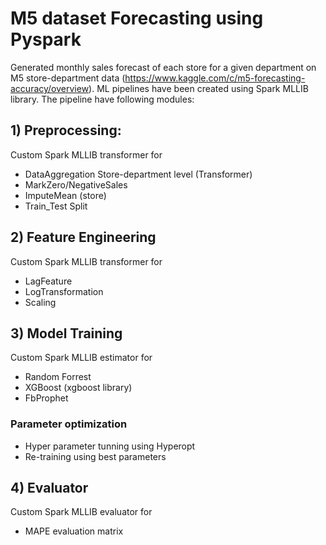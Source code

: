 # M5 dataset Forecasting using Pyspark

Generated monthly sales forecast of each store for a given department on M5 store-department data (https://www.kaggle.com/c/m5-forecasting-accuracy/overview). ML pipelines have been created using Spark MLLIB library. The pipeline have following modules: 

## 1) Preprocessing:
Custom Spark MLLIB transformer for
- DataAggregation Store-department level (Transformer) 
- MarkZero/NegativeSales
- ImputeMean (store) 
- Train_Test Split

## 2) Feature Engineering
Custom Spark MLLIB transformer for
- LagFeature
- LogTransformation
- Scaling

## 3) Model Training 
Custom Spark MLLIB estimator for
- Random Forrest
- XGBoost (xgboost library)
- FbProphet

 ### Parameter optimization
- Hyper parameter tunning using Hyperopt 
- Re-training using best parameters

## 4) Evaluator
Custom Spark MLLIB evaluator for
- MAPE evaluation matrix
